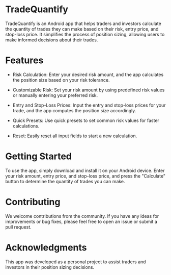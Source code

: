 # TradeQuantify

TradeQuantify is an Android app that helps traders and investors calculate the quantity of trades they can make based on their risk, entry price, and stop-loss price. It simplifies the process of position sizing, allowing users to make informed decisions about their trades.

# Features
- Risk Calculation: Enter your desired risk amount, and the app calculates the position size based on your risk tolerance.

- Customizable Risk: Set your risk amount by using predefined risk values or manually entering your preferred risk.

- Entry and Stop-Loss Prices: Input the entry and stop-loss prices for your trade, and the app computes the position size accordingly.

- Quick Presets: Use quick presets to set common risk values for faster calculations.

- Reset: Easily reset all input fields to start a new calculation.

# Getting Started
To use the app, simply download and install it on your Android device. Enter your risk amount, entry price, and stop-loss price, and press the "Calculate" button to determine the quantity of trades you can make.

# Contributing
We welcome contributions from the community. If you have any ideas for improvements or bug fixes, please feel free to open an issue or submit a pull request.

# Acknowledgments
This app was developed as a personal project to assist traders and investors in their position sizing decisions.
